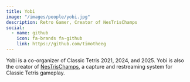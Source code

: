 ```yaml
---
title: Yobi
image: "/images/people/yobi.jpg"
description: Retro Gamer, Creator of NesTrisChamps
social:
  - name: github
    icon: fa-brands fa-github
    link: https://github.com/timotheeg
---
```


Yobi is a co-organizer of Classic Tetris 2021, 2024, and 2025. Yobi is also the creator of [NesTrisChamps](https://nestrischamps.io), a capture and restreaming system for Classic Tetris gameplay.
